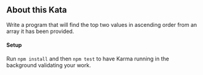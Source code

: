 ## About this Kata

Write a program that will find the top two values in ascending order from an array it has been provided.

#### Setup
Run `npm install` and then `npm test` to have Karma running in the background validating your work.
